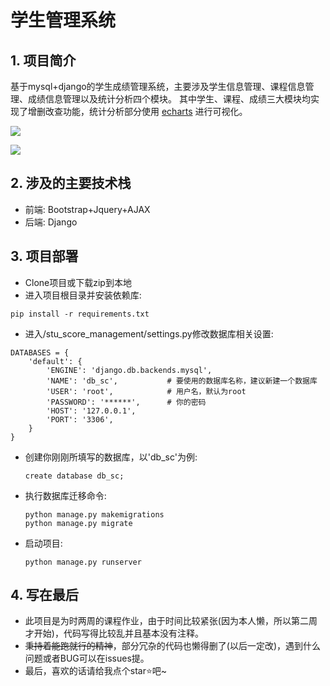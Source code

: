 # 学生管理系统

## 1. 项目简介
基于mysql+django的学生成绩管理系统，主要涉及学生信息管理、课程信息管理、成绩信息管理以及统计分析四个模块。
其中学生、课程、成绩三大模块均实现了增删改查功能，统计分析部分使用 [echarts](https://echarts.apache.org/zh/index.html) 进行可视化。

![](https://pic.imgdb.cn/item/6520fa16c458853aef28c6a8.png)

![](https://pic.imgdb.cn/item/6520fa16c458853aef28c689.png)

## 2. 涉及的主要技术栈
- 前端: Bootstrap+Jquery+AJAX
- 后端: Django

## 3. 项目部署

- Clone项目或下载zip到本地
- 进入项目根目录并安装依赖库:
```
pip install -r requirements.txt
```
- 进入/stu_score_management/settings.py修改数据库相关设置:
```
DATABASES = {
    'default': {
        'ENGINE': 'django.db.backends.mysql',
        'NAME': 'db_sc',           # 要使用的数据库名称，建议新建一个数据库
        'USER': 'root',            # 用户名，默认为root
        'PASSWORD': '******',      # 你的密码
        'HOST': '127.0.0.1',
        'PORT': '3306',
    }
}
```

- 创建你刚刚所填写的数据库，以'db_sc'为例:
  ```
  create database db_sc;
  ```
  
- 执行数据库迁移命令:
  ```
  python manage.py makemigrations
  python manage.py migrate
  ```

- 启动项目:
  ```
  python manage.py runserver
  ```

## 4. 写在最后
- 此项目是为时两周的课程作业，由于时间比较紧张(因为本人懒，所以第二周才开始)，代码写得比较乱并且基本没有注释。    
- ~~秉持着能跑就行的精神~~，部分冗杂的代码也懒得删了(以后一定改)，遇到什么问题或者BUG可以在issues提。    
- 最后，喜欢的话请给我点个star⭐吧~
  
  
